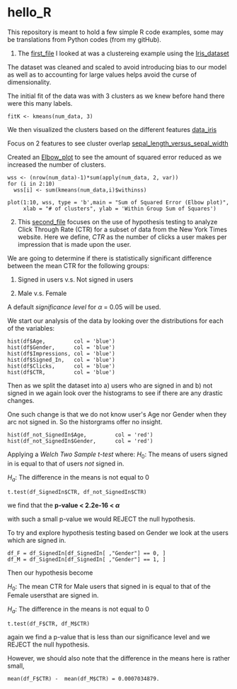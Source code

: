 # hello_R
This repository is meant to hold a few simple R code examples, some may be translations from Python codes (from my gitHub).

1) The [first_file](https://github.com/nReyna/hello_R/blob/master/Clustering%20Example.R) I looked at was a clustereing example using the [Iris_dataset](https://archive.ics.uci.edu/ml/datasets/iris)

The dataset was cleaned and scaled to avoid introducing bias to our model as well as to accounting for large values helps avoid the curse of dimensionality.

The initial fit of the data was with 3 clusters as we knew before hand there were this many labels.
```{R}
fitK <- kmeans(num_data, 3)
```
We then visualized the clusters based on the different features
[data_iris](https://github.com/nReyna/hello_R/blob/master/Iris_3Clusters.pdf)

Focus on 2 features to see cluster overlap
[sepal_length_versus_sepal_width](https://github.com/nReyna/hello_R/blob/master/Iris_LvsW_K3.pdf)

Created an [Elbow_plot](https://github.com/nReyna/hello_R/blob/master/ElbowPlot_SSE.pdf) to see the amount of squared error reduced as we increased the number of clusters. 

```{R}
wss <- (nrow(num_data)-1)*sum(apply(num_data, 2, var))
for (i in 2:10)
  wss[i] <- sum(kmeans(num_data,i)$withinss)

plot(1:10, wss, type = 'b',main = "Sum of Squared Error (Elbow plot)", 
     xlab = "# of clusters", ylab = 'Within Group Sum of Squares')
```


2) This [second_file]() 
focuses on the use of hypothesis testing to analyze Click Through Rate (CTR) for a subset of data from the New York Times website. 
Here we define, _CTR_ as the number of clicks a user makes per impression that is made upon the user. 

We are going to determine if there is statistically significant difference between the mean CTR for the following groups:
  1) Signed in users v.s. Not signed in users
  
  2) Male v.s. Female

A default _significance level_ for $\alpha$ = 0.05 will be used.

We start our analysis of the data by looking over the distributions for each of the variables:
```{R}
hist(df$Age,         col = 'blue')
hist(df$Gender,      col = 'blue')
hist(df$Impressions, col = 'blue')
hist(df$Signed_In,   col = 'blue')
hist(df$Clicks,      col = 'blue')
hist(df$CTR,         col = 'blue')
```
Then as we split the dataset into a) users who are signed in and b) not signed in we again look over the histograms to see 
if there are any drastic changes. 

One such change is that we do not know user's Age nor Gender when they arc not signed in. So the historgrams offer no insight.
```{R}
hist(df_not_SignedIn$Age,         col = 'red')
hist(df_not_SignedIn$Gender,      col = 'red') 
```

Applying a _Welch Two Sample t-test_ where:
$H_0$: The means of users signed in is equal to that of users _not_ signed in.

$H_a$: The difference in the means is not equal to 0

```{R}
t.test(df_SignedIn$CTR, df_not_SignedIn$CTR)
```
we find that the 
**p-value < 2.2e-16 < $\alpha$**

with such a small p-value we would REJECT the null hypothesis.

To try and explore hypothesis testing based on Gender we look at the users which are signed in. 
```{R}
df_F = df_SignedIn[df_SignedIn[ ,"Gender"] == 0, ]
df_M = df_SignedIn[df_SignedIn[ ,"Gender"] == 1, ]
```
Then our hypothesis become

$H_0$: The mean CTR for Male users that signed in is equal to that of the Female usersthat are signed in.

$H_a$: The difference in the means is not equal to 0
```{R}
t.test(df_F$CTR, df_M$CTR)
```
again we find a p-value that is less than our significance level and we REJECT the null hypothesis.

However, we should also note that the difference in the means here is rather small, 
```{R}
mean(df_F$CTR) -  mean(df_M$CTR) = 0.0007034879.
```

